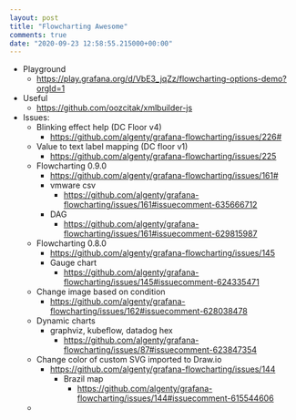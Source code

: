 ```yaml
---
layout: post
title: "Flowcharting Awesome"
comments: true
date: "2020-09-23 12:58:55.215000+00:00"
---
```




* Playground
    * https://play.grafana.org/d/VbE3_jqZz/flowcharting-options-demo?orgId=1
* Useful
    * https://github.com/oozcitak/xmlbuilder-js
* Issues:
    * Blinking effect help (DC Floor v4)
        * https://github.com/algenty/grafana-flowcharting/issues/226#
    * Value to text label mapping (DC floor v1)
        * https://github.com/algenty/grafana-flowcharting/issues/225
    * Flowcharting 0.9.0
        * https://github.com/algenty/grafana-flowcharting/issues/161#
        * vmware csv
            * https://github.com/algenty/grafana-flowcharting/issues/161#issuecomment-635666712
        * DAG
            * https://github.com/algenty/grafana-flowcharting/issues/161#issuecomment-629815987
    * Flowcharting 0.8.0
        * https://github.com/algenty/grafana-flowcharting/issues/145
        * Gauge chart
            * https://github.com/algenty/grafana-flowcharting/issues/145#issuecomment-624335471
    * Change image based on condition
        * https://github.com/algenty/grafana-flowcharting/issues/162#issuecomment-628038478
    * Dynamic charts
        * graphviz, kubeflow, datadog hex
            * https://github.com/algenty/grafana-flowcharting/issues/87#issuecomment-623847354
    * Change color of custom SVG imported to Draw.io
        * https://github.com/algenty/grafana-flowcharting/issues/144
            * Brazil map
                * https://github.com/algenty/grafana-flowcharting/issues/144#issuecomment-615544606
    * 